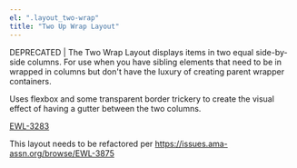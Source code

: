 ```yaml
---
el: ".layout_two-wrap"
title: "Two Up Wrap Layout"
---
```

DEPRECATED | The Two Wrap Layout displays items in two equal side-by-side columns. For use when you have sibling elements that need to be in wrapped in columns but don't have the luxury of creating parent wrapper containers. 

Uses flexbox and some transparent border trickery to create the visual effect of having a gutter between the two columns.

[EWL-3283](https://issues.ama-assn.org/browse/EWL-3283)

This layout needs to be refactored per https://issues.ama-assn.org/browse/EWL-3875